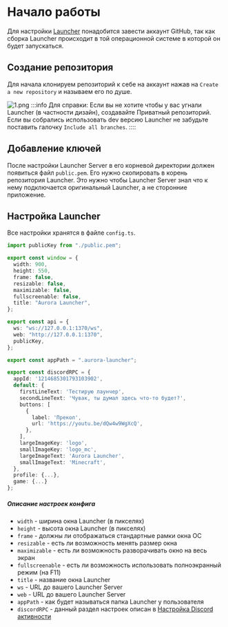 # Начало работы

Для настройки [Launcher](https://github.com/AuroraTeam/Launcher) понадобится завести аккаунт GitHub, так как сборка Launcher происходит в той операционной системе в которой он будет запускаться.

## Создание репозитория

Для начала клонируем репозиторий к себе на аккаунт нажав на `Create a new repository` и называем его по душе.

![1.png](/foto-github/1.webp)
:::info Для справки:
Если вы не хотите чтобы у вас угнали Launcher (в частности дизайн), создавайте Приватный репозиторий.\
Если вы собрались использовать dev версию Launcher не забудьте поставить галочку `Include all branches`.
::::

## Добавление ключей

После настройки Launcher Server в его корневой директории должен появиться файл `public.pem`. Его нужно скопировать в корень репозитория Launcher. Это нужно чтобы Launcher Server знал что к нему подключается оригинальный Launcher, а не сторонние приложение.

## Настройка Launcher

Все настройки хранятся в файле `config.ts`.

```ts [config.ts]
import publicKey from "./public.pem";

export const window = {
  width: 900,
  height: 550,
  frame: false,
  resizable: false,
  maximizable: false,
  fullscreenable: false,
  title: "Aurora Launcher",
};

export const api = {
  ws: "ws://127.0.0.1:1370/ws",
  web: "http://127.0.0.1:1370",
  publicKey,
};

export const appPath = ".aurora-launcher";

export const discordRPC = {
  appId: '1214685301793103902',
  default: {
    firstLineText: 'Тестирую лаунчер',
    secondLineText: 'Чувак, ты думал здесь что-то будет?',
    buttons: [
      {
        label: 'Прекол',
        url: 'https://youtu.be/dQw4w9WgXcQ',
      },
    ],
    largeImageKey: 'logo',
    smallImageKey: 'logo_mc',
    largeImageText: 'Aurora Launcher',
    smallImageText: 'Minecraft',
  },
  profile: {...},
  game: {...}
};
```

##### Описание настроек конфига

- `width` - ширина окна Launcher (в пикселях)
- `height` - высота окна Launcher (в пикселях)
- `frame` - должны ли отображаться стандартные рамки окна ОС
- `resizable` - есть ли возможность менять размер окна
- `maximizable` - есть ли возможность разворачивать окно на весь экран
- `fullscreenable` - есть ли возможность использовать полноэкранный режим (на F11)
- `title` - название окна Launcher
- `ws` - URL до вашего Launcher Server
- `web` - URL до вашего Launcher Server
- `appPath` - как будет называться папка Launcher у пользователя
- `discordRPC` - данный раздел настроек описан в [Настройка Discord активности](./discord-rpc.md)
